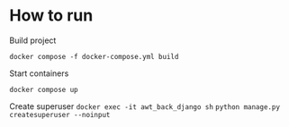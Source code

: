 # How to run

Build project

`docker compose -f docker-compose.yml build`

Start containers

`docker compose up`

Create superuser
`docker exec -it awt_back_django sh`
`python manage.py createsuperuser --noinput`
